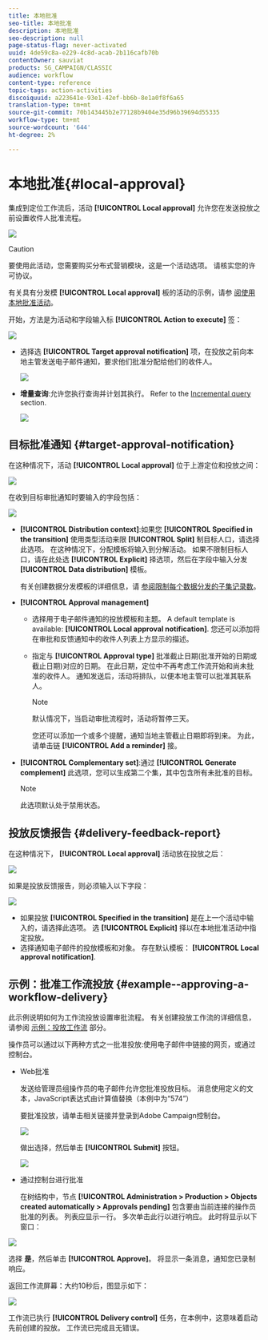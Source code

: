 ```yaml
---
title: 本地批准
seo-title: 本地批准
description: 本地批准
seo-description: null
page-status-flag: never-activated
uuid: 4de59c8a-e229-4c8d-acab-2b116cafb70b
contentOwner: sauviat
products: SG_CAMPAIGN/CLASSIC
audience: workflow
content-type: reference
topic-tags: action-activities
discoiquuid: a223641e-93e1-42ef-bb6b-8e1a0f8f6a65
translation-type: tm+mt
source-git-commit: 70b143445b2e77128b9404e35d96b39694d55335
workflow-type: tm+mt
source-wordcount: '644'
ht-degree: 2%

---
```



# 本地批准{#local-approval}

集成到定位工作流后，活动 **[!UICONTROL Local approval]** 允许您在发送投放之前设置收件人批准流程。

![](assets/local_validation_0.png)

>[!CAUTION]
>
>要使用此活动，您需要购买分布式营销模块，这是一个活动选项。 请核实您的许可协议。

有关具有分发模 **[!UICONTROL Local approval]** 板的活动的示例，请参 [阅使用本地批准活动](../../workflow/using/using-the-local-approval-activity.md)。

开始，方法是为活动和字段输入标 **[!UICONTROL Action to execute]** 签：

![](assets/local_validation_1.png)

* 选择选 **[!UICONTROL Target approval notification]** 项，在投放之前向本地主管发送电子邮件通知，要求他们批准分配给他们的收件人。

   ![](assets/local_validation_intro_2.png)

* **增量查询**:允许您执行查询并计划其执行。 Refer to the [Incremental query](../../workflow/using/incremental-query.md) section.

   ![](assets/local_validation_intro_3.png)

## 目标批准通知 {#target-approval-notification}

在这种情况下，活动 **[!UICONTROL Local approval]** 位于上游定位和投放之间：

![](assets/local_validation_2.png)

在收到目标审批通知时要输入的字段包括：

![](assets/local_validation_3.png)

* **[!UICONTROL Distribution context]**:如果您 **[!UICONTROL Specified in the transition]** 使用类型活动来限 **[!UICONTROL Split]** 制目标人口，请选择此选项。 在这种情况下，分配模板将输入到分解活动。 如果不限制目标人口，请在此处选 **[!UICONTROL Explicit]** 择选项，然后在字段中输入分发 **[!UICONTROL Data distribution]** 模板。

   有关创建数据分发模板的详细信息，请 [参阅限制每个数据分发的子集记录数](../../workflow/using/split.md#limiting-the-number-of-subset-records-per-data-distribution)。

* **[!UICONTROL Approval management]**

   * 选择用于电子邮件通知的投放模板和主题。 A default template is available: **[!UICONTROL Local approval notification]**. 您还可以添加将在审批和反馈通知中的收件人列表上方显示的描述。
   * 指定与 **[!UICONTROL Approval type]** 批准截止日期(批准开始的日期或截止日期)对应的日期。 在此日期，定位中不再考虑工作流开始和尚未批准的收件人。 通知发送后，活动将排队，以便本地主管可以批准其联系人。

      >[!NOTE]
      >
      >默认情况下，当启动审批流程时，活动将暂停三天。

      您还可以添加一个或多个提醒，通知当地主管截止日期即将到来。 为此，请单击链 **[!UICONTROL Add a reminder]** 接。

* **[!UICONTROL Complementary set]**:通过 **[!UICONTROL Generate complement]** 此选项，您可以生成第二个集，其中包含所有未批准的目标。

   >[!NOTE]
   >
   >此选项默认处于禁用状态。

## 投放反馈报告 {#delivery-feedback-report}

在这种情况下， **[!UICONTROL Local approval]** 活动放在投放之后：

![](assets/local_validation_4.png)

如果是投放反馈报告，则必须输入以下字段：

![](assets/local_validation_workflow_4.png)

* 如果投放 **[!UICONTROL Specified in the transition]** 是在上一个活动中输入的，请选择此选项。 选 **[!UICONTROL Explicit]** 择以在本地批准活动中指定投放。
* 选择通知电子邮件的投放模板和对象。 存在默认模板： **[!UICONTROL Local approval notification]**.

## 示例：批准工作流投放 {#example--approving-a-workflow-delivery}

此示例说明如何为工作流投放设置审批流程。 有关创建投放工作流的详细信息，请参阅 [示例：投放工作流](../../workflow/using/delivery.md#example--delivery-workflow) 部分。

操作员可以通过以下两种方式之一批准投放:使用电子邮件中链接的网页，或通过控制台。

* Web批准

   发送给管理员组操作员的电子邮件允许您批准投放目标。 消息使用定义的文本，JavaScript表达式由计算值替换（本例中为“574”）

   要批准投放，请单击相关链接并登录到Adobe Campaign控制台。

   ![](assets/new-workflow-valid-webaccess.png)

   做出选择，然后单击 **[!UICONTROL Submit]** 按钮。

   ![](assets/new-workflow-valid-webaccess-confirm.png)

* 通过控制台进行批准

   在树结构中，节点 **[!UICONTROL Administration > Production > Objects created automatically > Approvals pending]** 包含要由当前连接的操作员批准的列表。 列表应显示一行。 多次单击此行以进行响应。 此时将显示以下窗口：

![](assets/new-workflow-7.png)

选择 **是**，然后单击 **[!UICONTROL Approve]**。 将显示一条消息，通知您已录制响应。

返回工作流屏幕：大约10秒后，图显示如下：

![](assets/new-workflow-8.png)

工作流已执行 **[!UICONTROL Delivery control]** 任务，在本例中，这意味着启动先前创建的投放。 工作流已完成且无错误。
